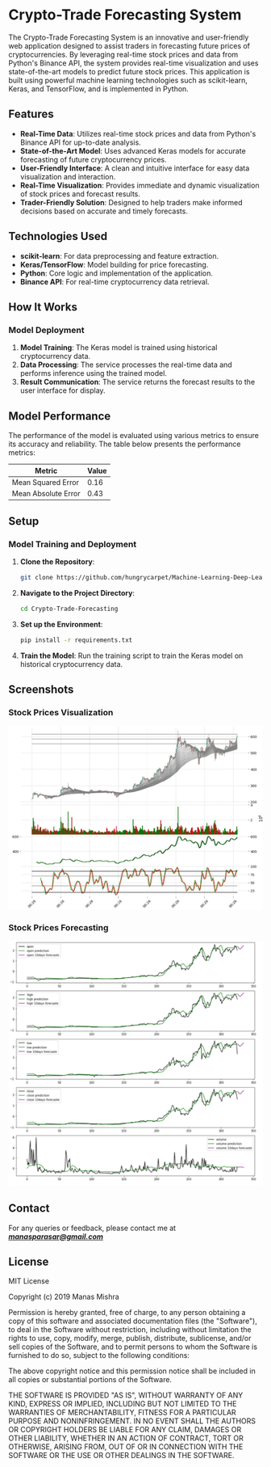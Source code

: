 # Crypto-Trade Forecasting System

The Crypto-Trade Forecasting System is an innovative and user-friendly web application designed to assist traders in forecasting future prices of cryptocurrencies. By leveraging real-time stock prices and data from Python's Binance API, the system provides real-time visualization and uses state-of-the-art models to predict future stock prices. This application is built using powerful machine learning technologies such as scikit-learn, Keras, and TensorFlow, and is implemented in Python.

## Features

* **Real-Time Data**: Utilizes real-time stock prices and data from Python's Binance API for up-to-date analysis.
* **State-of-the-Art Model**: Uses advanced Keras models for accurate forecasting of future cryptocurrency prices.
* **User-Friendly Interface**: A clean and intuitive interface for easy data visualization and interaction.
* **Real-Time Visualization**: Provides immediate and dynamic visualization of stock prices and forecast results.
* **Trader-Friendly Solution**: Designed to help traders make informed decisions based on accurate and timely forecasts.

## Technologies Used

* **scikit-learn**: For data preprocessing and feature extraction.
* **Keras/TensorFlow**: Model building for price forecasting.
* **Python**: Core logic and implementation of the application.
* **Binance API**: For real-time cryptocurrency data retrieval.

## How It Works

### Model Deployment
1. **Model Training**: The Keras model is trained using historical cryptocurrency data.
2. **Data Processing**: The service processes the real-time data and performs inference using the trained model.
3. **Result Communication**: The service returns the forecast results to the user interface for display.

## Model Performance

The performance of the model is evaluated using various metrics to ensure its accuracy and reliability. The table below presents the performance metrics:

| Metric              | Value   |
|---------------------|---------|
| Mean Squared Error  | 0.16  |
| Mean Absolute Error | 0.43   |

## Setup

### Model Training and Deployment

1. **Clone the Repository**:
    ```bash
    git clone https://github.com/hungrycarpet/Machine-Learning-Deep-Learning-Projects.git
    ```

2. **Navigate to the Project Directory**:
    ```bash
    cd Crypto-Trade-Forecasting
    ```

3. **Set up the Environment**:
    ```bash
    pip install -r requirements.txt
    ```

4. **Train the Model**:
    Run the training script to train the Keras model on historical cryptocurrency data.


## Screenshots

### Stock Prices Visualization
![Crypto-Trade Forecasting Interface](assets/screenshot-1.png "Crypto-Trade Forecasting Interface")

### Stock Prices Forecasting
![Crypto-Trade Forecasting Interface](assets/screenshot-2.png "Crypto-Trade Forecasting Interface")

## Contact

For any queries or feedback, please contact me at ***manasparasar@gmail.com***

## License

MIT License

Copyright (c) 2019 Manas Mishra

Permission is hereby granted, free of charge, to any person obtaining a copy
of this software and associated documentation files (the "Software"), to deal
in the Software without restriction, including without limitation the rights
to use, copy, modify, merge, publish, distribute, sublicense, and/or sell
copies of the Software, and to permit persons to whom the Software is
furnished to do so, subject to the following conditions:

The above copyright notice and this permission notice shall be included in all
copies or substantial portions of the Software.

THE SOFTWARE IS PROVIDED "AS IS", WITHOUT WARRANTY OF ANY KIND, EXPRESS OR
IMPLIED, INCLUDING BUT NOT LIMITED TO THE WARRANTIES OF MERCHANTABILITY,
FITNESS FOR A PARTICULAR PURPOSE AND NONINFRINGEMENT. IN NO EVENT SHALL THE
AUTHORS OR COPYRIGHT HOLDERS BE LIABLE FOR ANY CLAIM, DAMAGES OR OTHER
LIABILITY, WHETHER IN AN ACTION OF CONTRACT, TORT OR OTHERWISE, ARISING FROM,
OUT OF OR IN CONNECTION WITH THE SOFTWARE OR THE USE OR OTHER DEALINGS IN THE
SOFTWARE.
